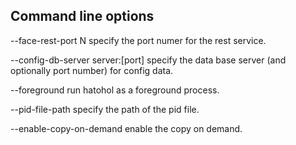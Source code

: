 
Command line options
--------------------
--face-rest-port N
  specify the port numer for the rest service.

--config-db-server server:[port]
  specify the data base server (and optionally port number) for config data.

--foreground
  run hatohol as a foreground process.

--pid-file-path
  specify the path of the pid file.

--enable-copy-on-demand
  enable the copy on demand.

